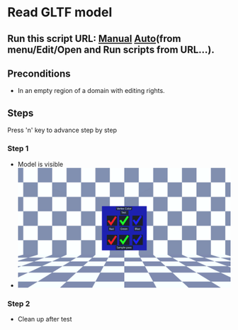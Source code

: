 # Read GLTF model
## Run this script URL: [Manual](./test.js?raw=true)   [Auto](./testAuto.js?raw=true)(from menu/Edit/Open and Run scripts from URL...).

## Preconditions
- In an empty region of a domain with editing rights.

## Steps
Press 'n' key to advance step by step

### Step 1
- Model is visible
- ![](./tests.content.entity.model.modelReaders.gltfReader.gltfTestSuite.vertexColor.00000.png)
### Step 2
- Clean up after test
